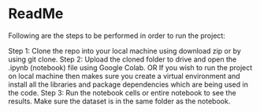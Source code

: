 # ReadMe

Following are the steps to be performed in order to run the project:

Step 1: Clone the repo into your local machine using download zip or by using git clone.
Step 2: Upload the cloned folder to drive and open the .ipynb (notebook) file using Google Colab.
      OR
      If you wish to run the project on local machine then makes sure you create a virtual environment and install all the libraries and package dependencies which are being used in the code.
Step 3: Run the notebook cells or entire notebook to see the results. Make sure the dataset is in the same folder as the notebook.